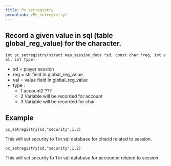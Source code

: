```yaml
---
title: Pc setregistry
permalink: /Pc_setregistry/
---
```


Record a given value in sql (table global_reg_value) for the character.
-------------------------------------------------------------------------

`int pc_setregistry(struct map_session_data *sd, const char *reg, int val, int type)`

-   sd = player session
-   reg = str field in global_reg_value
-   val = value field in global_reg_value
-   type :
    -   1 account2 ???
    -   2 Variable will be recorded for account
    -   3 Variable will be recorded for char

Example
-------

`pc_setregistry(sd,"security",1,3)`

This will set security to 1 in sql database for charid related to session.

`pc_setregistry(sd,"security",1,2)`

This will set security to 1 in sql database for accountid related to session.